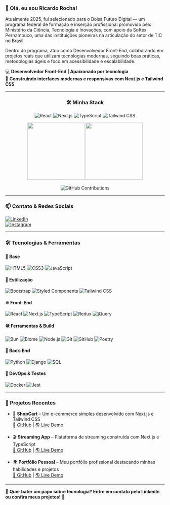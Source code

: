 ### 👋 Olá, eu sou Ricardo Rocha!

Atualmente 2025, fui selecionado para o Bolsa Futuro Digital — um programa federal de formação e inserção profissional promovido pelo Ministério da Ciência, Tecnologia e Inovações, com apoio da Softex Pernambuco, uma das instituições pioneiras na articulação do setor de TIC no Brasil.

Dentro do programa, atuo como Desenvolvedor Front-End, colaborando em projetos reais que utilizam tecnologias modernas, seguindo boas práticas, metodologias ágeis e foco em acessibilidade e escalabilidade.

💻 **Desenvolvedor Front-End | Apaixonado por tecnologia**  
🚀 **Construindo interfaces modernas e responsivas com Next.js e Tailwind CSS**

---

<div align="center">

### 🛠️ Minha Stack

![React](https://img.shields.io/badge/React-61DAFB?style=for-the-badge&logo=react&logoColor=black)
![Next.js](https://img.shields.io/badge/Next.js-000000?style=for-the-badge&logo=next.js&logoColor=white)
![TypeScript](https://img.shields.io/badge/TypeScript-007ACC?style=for-the-badge&logo=typescript&logoColor=white)
![Tailwind CSS](https://img.shields.io/badge/Tailwind%20CSS-38B2AC?style=for-the-badge&logo=tailwind-css&logoColor=white)

<img height="180em" src="https://github-readme-stats.vercel.app/api?username=cardrocha&show_icons=true&theme=dracula&include_all_commits=true&count_private=true"/>
<img height="180em" src="https://github-readme-stats.vercel.app/api/top-langs/?username=cardrocha&layout=compact&langs_count=7&theme=dracula"/>

![GitHub Contributions](https://github-readme-streak-stats.herokuapp.com/?user=cardrocha&theme=dracula)

</div>

---

### 📫 Contato & Redes Sociais

[![LinkedIn](https://img.shields.io/badge/-LinkedIn-0A66C2?style=for-the-badge&logo=linkedin&logoColor=white)](https://www.linkedin.com/in/ricardo-rocha-ara%C3%BAjo-b8a36a18b/)  
[![Instagram](https://img.shields.io/badge/-Instagram-E4405F?style=for-the-badge&logo=instagram&logoColor=white)](https://www.instagram.com/cardrocha/)  

---

### 🛠️ Tecnologias & Ferramentas

#### 📌 Base
![HTML5](https://img.shields.io/badge/HTML5-E34F26?style=for-the-badge&logo=html5&logoColor=white)
![CSS3](https://img.shields.io/badge/CSS3-1572B6?style=for-the-badge&logo=css3&logoColor=white)
![JavaScript](https://img.shields.io/badge/JavaScript-F7DF1E?style=for-the-badge&logo=javascript&logoColor=black)

#### 🎨 Estilização
![Bootstrap](https://img.shields.io/badge/Bootstrap-7952B3?style=for-the-badge&logo=bootstrap&logoColor=white)
![Styled Components](https://img.shields.io/badge/Styled--Components-DB7093?style=for-the-badge&logo=styled-components&logoColor=white)
![Tailwind CSS](https://img.shields.io/badge/Tailwind%20CSS-38B2AC?style=for-the-badge&logo=tailwind-css&logoColor=white)

#### ⚛️ Front-End
![React](https://img.shields.io/badge/React-61DAFB?style=for-the-badge&logo=react&logoColor=black)
![Next.js](https://img.shields.io/badge/Next.js-000000?style=for-the-badge&logo=next.js&logoColor=white)
![TypeScript](https://img.shields.io/badge/TypeScript-007ACC?style=for-the-badge&logo=typescript&logoColor=white)
![Redux](https://img.shields.io/badge/Redux-764ABC?style=for-the-badge&logo=redux&logoColor=white)
![jQuery](https://img.shields.io/badge/jQuery-0769AD?style=for-the-badge&logo=jquery&logoColor=white)

#### 🛠️ Ferramentas & Build
![Bun](https://img.shields.io/badge/Bun-000000?style=for-the-badge&logo=bun&logoColor=white)
![Biome](https://img.shields.io/badge/Biome-20C997?style=for-the-badge&logo=biome&logoColor=white)
![Node.js](https://img.shields.io/badge/Node.js-339933?style=for-the-badge&logo=node.js&logoColor=white)
![Git](https://img.shields.io/badge/Git-F05032?style=for-the-badge&logo=git&logoColor=white)
![GitHub](https://img.shields.io/badge/GitHub-181717?style=for-the-badge&logo=github&logoColor=white)
![Poetry](https://img.shields.io/badge/Poetry-60A5FA?style=for-the-badge&logo=poetry&logoColor=white)

#### 🐍 Back-End
![Python](https://img.shields.io/badge/Python-3776AB?style=for-the-badge&logo=python&logoColor=white)
![Django](https://img.shields.io/badge/Django-092E20?style=for-the-badge&logo=django&logoColor=white)
![SQL](https://img.shields.io/badge/SQL-4479A1?style=for-the-badge&logo=sqlite&logoColor=white)

#### 🐳 DevOps & Testes
![Docker](https://img.shields.io/badge/Docker-2496ED?style=for-the-badge&logo=docker&logoColor=white)
![Jest](https://img.shields.io/badge/Jest-C21325?style=for-the-badge&logo=jest&logoColor=white)

---

### 🚀 Projetos Recentes

- 🛒 **ShopCart** – Um e-commerce simples desenvolvido com Next.js e Tailwind CSS  
  [🔗 GitHub](https://github.com/cardrocha/shopcart) | [🌎 Live Demo](https://shopcart-zeta.vercel.app/)

- 🎬 **Streaming App** – Plataforma de streaming construída com Next.js e TypeScript  
  [🔗 GitHub](https://github.com/cardrocha/streaming) | [🌎 Live Demo](https://streaming-teal-xi.vercel.app/)

- 🌍 **Portfólio Pessoal** – Meu portfólio profissional destacando minhas habilidades e projetos  
  [🔗 GitHub](https://github.com/cardrocha/my-portfolio-2.0) | [🌎 Live Demo](https://my-portfolio-2-0-mu.vercel.app/)

---

📩 **Quer bater um papo sobre tecnologia? Entre em contato pelo LinkedIn ou confira meus projetos!** 🚀

